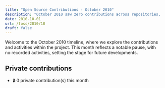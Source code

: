 ```yaml
---
title: "Open Source Contributions - October 2010"
description: "October 2010 saw zero contributions across repositories, pull requests, and issues, highlighting a month of inactivity in the project."
date: 2010-10-01
url: /foss/2010/10
draft: false
---
```


Welcome to the October 2010 timeline, where we explore the contributions and activities within the project. This month reflects a notable pause, with no recorded activities, setting the stage for future developments.

## Private contributions

- 🔒 0 private contribution(s) this month

